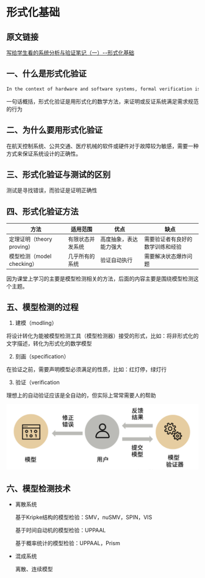 # 形式化基础

## 原文链接

[写给学生看的系统分析与验证笔记（一）--形式化基础](https://blog.csdn.net/Campsisgrandiflora/article/details/109266349)

## 一、什么是形式化验证

```txt
In the context of hardware and software systems, formal verification is the act of proving or disproving the correctness of intended algorithms underlying a system with respect to a certain formal specification or property, using formal methods of mathematics.
```

一句话概括，形式化验证是用形式化的数学方法，来证明或反证系统满足需求规范的行为



## 二、为什么要用形式化验证

在航天控制系统、公共交通、医疗机械的软件或硬件对于故障较为敏感，需要一种方式来保证系统设计的正确性。

## 三、形式化验证与测试的区别

测试是寻找错误，而验证是证明正确性

## 四、形式化验证方法

| 方法                       | 适用范围         | 优点                   | 缺点                             |
| -------------------------- | ---------------- | ---------------------- | -------------------------------- |
| 定理证明（theory proving） | 有限状态并发系统 | 高度抽象，表达能力强大 | 需要验证者有良好的数学训练和经验 |
| 模型检测（model checking） | 几乎所有的系统   | 验证自动执行           | 需要解决状态爆炸问题             |

因为课堂上学习的主要是模型检测相关的方法，后面的内容主要是围绕模型检测这个主题。



## 五、模型检测的过程

1. 建模（modling）

将设计转化为能被模型检测工具（模型检测器）接受的形式，比如：将非形式化的文字描述，转化为形式化的数学模型

2. 刻画（specification）

在验证之前，需要声明模型必须满足的性质，比如：红灯停，绿灯行

3. 验证（verification

理想上的自动验证应该是全自动的，但实际上常常需要人的帮助

![](../../pic/2021052801.png)

## 六、模型检测技术

* 离散系统

  基于Kripke结构的模型检验：SMV，nuSMV，SPIN，VIS

  基于时间自动机的模型检验：UPPAAL

  基于概率统计的模型检验：UPPAAL，Prism

* 混成系统

  离散、连续模型